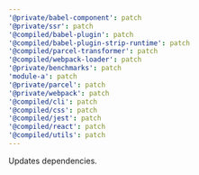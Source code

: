 ```yaml
---
'@private/babel-component': patch
'@private/ssr': patch
'@compiled/babel-plugin': patch
'@compiled/babel-plugin-strip-runtime': patch
'@compiled/parcel-transformer': patch
'@compiled/webpack-loader': patch
'@private/benchmarks': patch
'module-a': patch
'@private/parcel': patch
'@private/webpack': patch
'@compiled/cli': patch
'@compiled/css': patch
'@compiled/jest': patch
'@compiled/react': patch
'@compiled/utils': patch
---
```


Updates dependencies.
